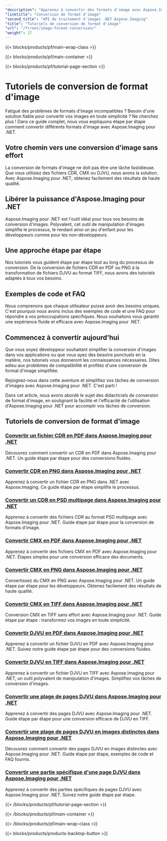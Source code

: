 ```yaml
---
"description": "Apprenez à convertir des formats d'image avec Aspose.Imaging pour .NET. Convertissez facilement des fichiers CDR, CMX, DJVU et bien plus encore. Guides d'experts pour des résultats impeccables."
"linktitle": "Conversion de format d'image"
"second_title": "API de traitement d'images .NET Aspose.Imaging"
"title": "Tutoriels de conversion de format d'image"
"url": "/fr/net/image-format-conversion/"
"weight": 27
---
```


{{< blocks/products/pf/main-wrap-class >}}

{{< blocks/products/pf/main-container >}}

{{< blocks/products/pf/tutorial-page-section >}}

# Tutoriels de conversion de format d'image


Fatigué des problèmes de formats d'image incompatibles ? Besoin d'une solution fiable pour convertir vos images en toute simplicité ? Ne cherchez plus ! Dans ce guide complet, nous vous expliquons étape par étape comment convertir différents formats d'image avec Aspose.Imaging pour .NET.

## Votre chemin vers une conversion d'image sans effort

La conversion de formats d'image ne doit pas être une tâche fastidieuse. Que vous utilisiez des fichiers CDR, CMX ou DJVU, nous avons la solution. Avec Aspose.Imaging pour .NET, obtenez facilement des résultats de haute qualité.

## Libérer la puissance d'Aspose.Imaging pour .NET

Aspose.Imaging pour .NET est l'outil idéal pour tous vos besoins de conversion d'images. Polyvalent, cet outil de manipulation d'images simplifie le processus, le rendant ainsi un jeu d'enfant pour les développeurs comme pour les non-développeurs.

## Une approche étape par étape

Nos tutoriels vous guident étape par étape tout au long du processus de conversion. De la conversion de fichiers CDR en PDF ou PNG à la transformation de fichiers DJVU au format TIFF, nous avons des tutoriels adaptés à tous vos besoins.

## Exemples de code et FAQ

Nous comprenons que chaque utilisateur puisse avoir des besoins uniques. C'est pourquoi nous avons inclus des exemples de code et une FAQ pour répondre à vos préoccupations spécifiques. Nous souhaitons vous garantir une expérience fluide et efficace avec Aspose.Imaging pour .NET.

## Commencez à convertir aujourd'hui

Que vous soyez développeur souhaitant simplifier la conversion d'images dans vos applications ou que vous ayez des besoins ponctuels en la matière, nos tutoriels vous donneront les connaissances nécessaires. Dites adieu aux problèmes de compatibilité et profitez d'une conversion de format d'image simplifiée.

Rejoignez-nous dans cette aventure et simplifiez vos tâches de conversion d'images avec Aspose.Imaging pour .NET. C'est parti !

Dans cet article, nous avons abordé le sujet des didacticiels de conversion de format d'image, en soulignant la facilité et l'efficacité de l'utilisation d'Aspose.Imaging pour .NET pour accomplir vos tâches de conversion.

## Tutoriels de conversion de format d'image
### [Convertir un fichier CDR en PDF dans Aspose.Imaging pour .NET](./convert-cdr-to-pdf/)
Découvrez comment convertir un CDR en PDF dans Aspose.Imaging pour .NET. Un guide étape par étape pour des conversions fluides.
### [Convertir CDR en PNG dans Aspose.Imaging pour .NET](./convert-cdr-to-png/)
Apprenez à convertir un fichier CDR en PNG dans .NET avec Aspose.Imaging. Ce guide étape par étape simplifie le processus.
### [Convertir un CDR en PSD multipage dans Aspose.Imaging pour .NET](./convert-cdr-to-psd-multipage/)
Apprenez à convertir des fichiers CDR au format PSD multipage avec Aspose.Imaging pour .NET. Guide étape par étape pour la conversion de formats d'image.
### [Convertir CMX en PDF dans Aspose.Imaging pour .NET](./convert-cmx-to-pdf/)
Apprenez à convertir des fichiers CMX en PDF avec Aspose.Imaging pour .NET. Étapes simples pour une conversion efficace des documents.
### [Convertir CMX en PNG dans Aspose.Imaging pour .NET](./convert-cmx-to-png/)
Convertissez du CMX en PNG avec Aspose.Imaging pour .NET. Un guide étape par étape pour les développeurs. Obtenez facilement des résultats de haute qualité.
### [Convertir CMX en TIFF dans Aspose.Imaging pour .NET](./convert-cmx-to-tiff/)
Conversion CMX en TIFF sans effort avec Aspose.Imaging pour .NET. Guide étape par étape : transformez vos images en toute simplicité.
### [Convertir DJVU en PDF dans Aspose.Imaging pour .NET](./convert-djvu-to-pdf/)
Apprenez à convertir un fichier DJVU en PDF avec Aspose.Imaging pour .NET. Suivez notre guide étape par étape pour des conversions fluides.
### [Convertir DJVU en TIFF dans Aspose.Imaging pour .NET](./convert-djvu-to-tiff/)
Apprenez à convertir un fichier DJVU en TIFF avec Aspose.Imaging pour .NET, un outil polyvalent de manipulation d'images. Simplifiez vos tâches de conversion d'images.
### [Convertir une plage de pages DJVU dans Aspose.Imaging pour .NET](./convert-range-of-djvu-pages/)
Apprenez à convertir des pages DJVU avec Aspose.Imaging pour .NET. Guide étape par étape pour une conversion efficace de DJVU en TIFF.
### [Convertir une plage de pages DJVU en images distinctes dans Aspose.Imaging pour .NET](./convert-range-of-djvu-pages-to-separate-images/)
Découvrez comment convertir des pages DJVU en images distinctes avec Aspose.Imaging pour .NET. Guide étape par étape, exemples de code et FAQ fournis.
### [Convertir une partie spécifique d'une page DJVU dans Aspose.Imaging pour .NET](./convert-specific-portion-of-djvu-page/)
Apprenez à convertir des parties spécifiques de pages DJVU avec Aspose.Imaging pour .NET. Suivez notre guide étape par étape.

{{< /blocks/products/pf/tutorial-page-section >}}

{{< /blocks/products/pf/main-container >}}

{{< /blocks/products/pf/main-wrap-class >}}

{{< blocks/products/products-backtop-button >}}